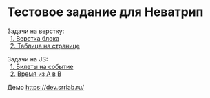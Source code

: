 # Тестовое задание для Неватрип

Задачи на верстку:  
    &ensp;[1. Верстка блока](https://github.com/rus-sharafiev/nevatrip-test-tasks/tree/master/build/first/1)  
    &ensp;[2. Таблица на странице](https://github.com/rus-sharafiev/nevatrip-test-tasks/tree/master/build/first/2)

Задачи на JS:  
    &ensp;[1. Билеты на событие](https://github.com/rus-sharafiev/nevatrip-test-tasks/tree/master/build/second/1)  
    &ensp;[2. Время из A в B](https://github.com/rus-sharafiev/nevatrip-test-tasks/tree/master/build/second/2)

Демо https://dev.srrlab.ru/
